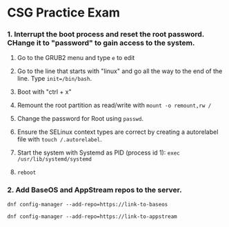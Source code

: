 # CSG Practice Exam

### 1. Interrupt the boot process and reset the root password. CHange it to "password" to gain access to the system.

1. Go to the GRUB2 menu and type `e` to edit

2. Go to the line that starts with "linux" and go all the way to the end of the line. Type `init=/bin/bash`.

3. Boot with "ctrl + x"

4. Remount the root partition as read/write with `mount -o remount,rw /`

5. Change the password for Root using `passwd`. 

6. Ensure the SELinux context types are correct by creating a autorelabel file with `touch /.autorelabel`.

7. Start the system with Systemd as PID (process id 1): `exec /usr/lib/systemd/systemd`

8. `reboot`

### 2. Add BaseOS and AppStream repos to the server.

`dnf config-manager --add-repo=https://link-to-baseos`

`dnf config-manager --add-repo=https://link-to-appstream`

